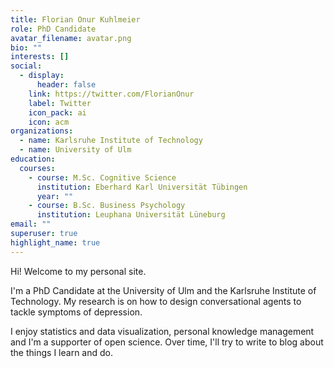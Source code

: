 ```yaml
---
title: Florian Onur Kuhlmeier
role: PhD Candidate
avatar_filename: avatar.png
bio: ""
interests: []
social:
  - display:
      header: false
    link: https://twitter.com/FlorianOnur
    label: Twitter
    icon_pack: ai
    icon: acm
organizations:
  - name: Karlsruhe Institute of Technology
  - name: University of Ulm
education:
  courses:
    - course: M.Sc. Cognitive Science
      institution: Eberhard Karl Universität Tübingen
      year: ""
    - course: B.Sc. Business Psychology
      institution: Leuphana Universität Lüneburg
email: ""
superuser: true
highlight_name: true
---
```

Hi! Welcome to my personal site.

I'm a PhD Candidate at the University of Ulm and the Karlsruhe Institute of Technology. My research is on how to design conversational agents to tackle symptoms of depression. 

I enjoy statistics and data visualization, personal knowledge management and I'm a supporter of open science. Over time, I'll try to write to blog about the things I learn and do.